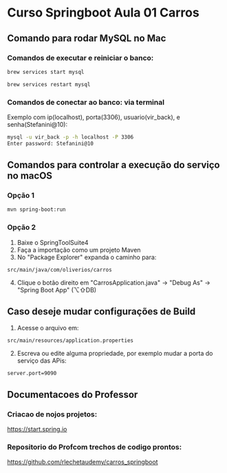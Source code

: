 # Curso Springboot Aula 01 Carros

## Comando para rodar MySQL no Mac

### Comandos de executar e reiniciar o banco:

```sh
brew services start mysql
```
```sh
brew services restart mysql
```

### Comandos de conectar ao banco: via terminal
Exemplo com ip(localhost), porta(3306), usuario(vir_back), e senha(Stefanini@10):
```sh
mysql -u vir_back -p -h localhost -P 3306
Enter password: Stefanini@10
```

## Comandos para controlar a execução do serviço no macOS

### Opção 1
```sh
mvn spring-boot:run
```

### Opção 2
1) Baixe o SpringToolSuite4
2) Faça a importação como um projeto Maven
3) No "Package Explorer" expanda o caminho para:
```
src/main/java/com/oliverios/carros
```
4) Clique o botão direito em "CarrosApplication.java"
	-> "Debug As"
	-> "Spring Boot App" (⌥⇧DB)

## Caso deseje mudar configurações de Build
1) Acesse o arquivo em:
```
src/main/resources/application.properties
```
2) Escreva ou edite alguma propriedade, por exemplo mudar a porta do serviço das APis:
```
server.port=9090
```

## Documentacoes do Professor

### Criacao de nojos projetos:
https://start.spring.io

### Repositorio do Profcom trechos de codigo prontos:
https://github.com/rlechetaudemy/carros_springboot
